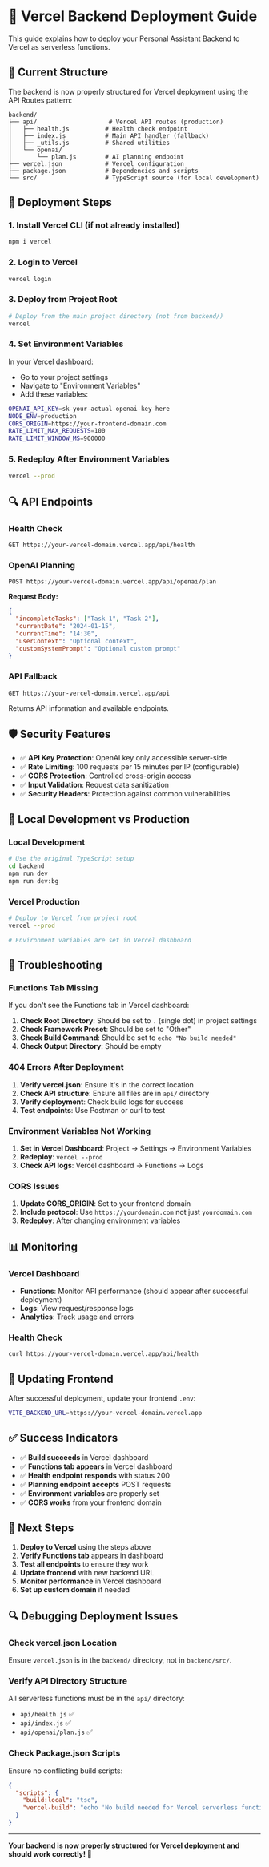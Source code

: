 # 🚀 Vercel Backend Deployment Guide

This guide explains how to deploy your Personal Assistant Backend to Vercel as serverless functions.

## 🔧 Current Structure

The backend is now properly structured for Vercel deployment using the API Routes pattern:

```
backend/
├── api/                    # Vercel API routes (production)
│   ├── health.js          # Health check endpoint
│   ├── index.js           # Main API handler (fallback)
│   ├── _utils.js          # Shared utilities
│   └── openai/
│       └── plan.js        # AI planning endpoint
├── vercel.json            # Vercel configuration
├── package.json           # Dependencies and scripts
└── src/                   # TypeScript source (for local development)
```

## 🚀 Deployment Steps

### 1. **Install Vercel CLI** (if not already installed)
```bash
npm i vercel
```

### 2. **Login to Vercel**
```bash
vercel login
```

### 3. **Deploy from Project Root**
```bash
# Deploy from the main project directory (not from backend/)
vercel
```

### 4. **Set Environment Variables**
In your Vercel dashboard:
- Go to your project settings
- Navigate to "Environment Variables"
- Add these variables:

```bash
OPENAI_API_KEY=sk-your-actual-openai-key-here
NODE_ENV=production
CORS_ORIGIN=https://your-frontend-domain.com
RATE_LIMIT_MAX_REQUESTS=100
RATE_LIMIT_WINDOW_MS=900000
```

### 5. **Redeploy After Environment Variables**
```bash
vercel --prod
```

## 🔍 API Endpoints

### **Health Check**
```
GET https://your-vercel-domain.vercel.app/api/health
```

### **OpenAI Planning**
```
POST https://your-vercel-domain.vercel.app/api/openai/plan
```

**Request Body:**
```json
{
  "incompleteTasks": ["Task 1", "Task 2"],
  "currentDate": "2024-01-15",
  "currentTime": "14:30",
  "userContext": "Optional context",
  "customSystemPrompt": "Optional custom prompt"
}
```

### **API Fallback**
```
GET https://your-vercel-domain.vercel.app/api
```
Returns API information and available endpoints.

## 🛡️ Security Features

- ✅ **API Key Protection**: OpenAI key only accessible server-side
- ✅ **Rate Limiting**: 100 requests per 15 minutes per IP (configurable)
- ✅ **CORS Protection**: Controlled cross-origin access
- ✅ **Input Validation**: Request data sanitization
- ✅ **Security Headers**: Protection against common vulnerabilities

## 🔄 Local Development vs Production

### **Local Development**
```bash
# Use the original TypeScript setup
cd backend
npm run dev
npm run dev:bg
```

### **Vercel Production**
```bash
# Deploy to Vercel from project root
vercel --prod

# Environment variables are set in Vercel dashboard
```

## 🚨 Troubleshooting

### **Functions Tab Missing**
If you don't see the Functions tab in Vercel dashboard:
1. **Check Root Directory**: Should be set to `.` (single dot) in project settings
2. **Check Framework Preset**: Should be set to "Other"
3. **Check Build Command**: Should be set to `echo "No build needed"`
4. **Check Output Directory**: Should be empty

### **404 Errors After Deployment**
1. **Verify vercel.json**: Ensure it's in the correct location
2. **Check API structure**: Ensure all files are in `api/` directory
3. **Verify deployment**: Check build logs for success
4. **Test endpoints**: Use Postman or curl to test

### **Environment Variables Not Working**
1. **Set in Vercel Dashboard**: Project → Settings → Environment Variables
2. **Redeploy**: `vercel --prod`
3. **Check API logs**: Vercel dashboard → Functions → Logs

### **CORS Issues**
1. **Update CORS_ORIGIN**: Set to your frontend domain
2. **Include protocol**: Use `https://yourdomain.com` not just `yourdomain.com`
3. **Redeploy**: After changing environment variables

## 📊 Monitoring

### **Vercel Dashboard**
- **Functions**: Monitor API performance (should appear after successful deployment)
- **Logs**: View request/response logs
- **Analytics**: Track usage and errors

### **Health Check**
```bash
curl https://your-vercel-domain.vercel.app/api/health
```

## 🔄 Updating Frontend

After successful deployment, update your frontend `.env`:

```bash
VITE_BACKEND_URL=https://your-vercel-domain.vercel.app
```

## ✅ Success Indicators

- ✅ **Build succeeds** in Vercel dashboard
- ✅ **Functions tab appears** in Vercel dashboard
- ✅ **Health endpoint responds** with status 200
- ✅ **Planning endpoint accepts** POST requests
- ✅ **Environment variables** are properly set
- ✅ **CORS works** from your frontend domain

## 🎯 Next Steps

1. **Deploy to Vercel** using the steps above
2. **Verify Functions tab** appears in dashboard
3. **Test all endpoints** to ensure they work
4. **Update frontend** with new backend URL
5. **Monitor performance** in Vercel dashboard
6. **Set up custom domain** if needed

## 🔍 Debugging Deployment Issues

### **Check vercel.json Location**
Ensure `vercel.json` is in the `backend/` directory, not in `backend/src/`.

### **Verify API Directory Structure**
All serverless functions must be in the `api/` directory:
- `api/health.js` ✅
- `api/index.js` ✅
- `api/openai/plan.js` ✅

### **Check Package.json Scripts**
Ensure no conflicting build scripts:
```json
{
  "scripts": {
    "build:local": "tsc",
    "vercel-build": "echo 'No build needed for Vercel serverless functions'"
  }
}
```

---

**Your backend is now properly structured for Vercel deployment and should work correctly! 🚀**
